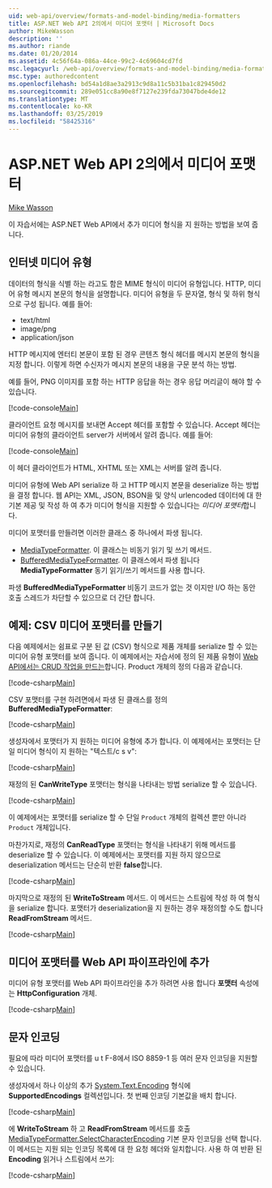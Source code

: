 ```yaml
---
uid: web-api/overview/formats-and-model-binding/media-formatters
title: ASP.NET Web API 2의에서 미디어 포맷터 | Microsoft Docs
author: MikeWasson
description: ''
ms.author: riande
ms.date: 01/20/2014
ms.assetid: 4c56f64a-086a-44ce-99c2-4c69604cd7fd
msc.legacyurl: /web-api/overview/formats-and-model-binding/media-formatters
msc.type: authoredcontent
ms.openlocfilehash: bd54a1d8ae3a2913c9d8a11c5b31ba1c829450d2
ms.sourcegitcommit: 289e051cc8a90e8f7127e239fda73047bde4de12
ms.translationtype: MT
ms.contentlocale: ko-KR
ms.lasthandoff: 03/25/2019
ms.locfileid: "58425316"
---
```

<a name="media-formatters-in-aspnet-web-api-2"></a>ASP.NET Web API 2의에서 미디어 포맷터
====================
[Mike Wasson](https://github.com/MikeWasson)

이 자습서에는 ASP.NET Web API에서 추가 미디어 형식을 지 원하는 방법을 보여 줍니다.

## <a name="internet-media-types"></a>인터넷 미디어 유형

데이터의 형식을 식별 하는 라고도 함은 MIME 형식이 미디어 유형입니다. HTTP, 미디어 유형 메시지 본문의 형식을 설명합니다. 미디어 유형을 두 문자열, 형식 및 하위 형식으로 구성 됩니다. 예를 들어:

- text/html
- image/png
- application/json

HTTP 메시지에 엔터티 본문이 포함 된 경우 콘텐츠 형식 헤더를 메시지 본문의 형식을 지정 합니다. 이렇게 하면 수신자가 메시지 본문의 내용을 구문 분석 하는 방법.

예를 들어, PNG 이미지를 포함 하는 HTTP 응답을 하는 경우 응답 머리글이 해야 할 수 있습니다.

[!code-console[Main](media-formatters/samples/sample1.cmd)]

클라이언트 요청 메시지를 보내면 Accept 헤더를 포함할 수 있습니다. Accept 헤더는 미디어 유형의 클라이언트 server가 서버에서 알려 줍니다. 예를 들어:

[!code-console[Main](media-formatters/samples/sample2.cmd)]

이 헤더 클라이언트가 HTML, XHTML 또는 XML는 서버를 알려 줍니다.

미디어 유형에 Web API serialize 하 고 HTTP 메시지 본문을 deserialize 하는 방법을 결정 합니다. 웹 API는 XML, JSON, BSON을 및 양식 urlencoded 데이터에 대 한 기본 제공 및 작성 하 여 추가 미디어 형식을 지원할 수 있습니다는 *미디어 포맷터*합니다.

미디어 포맷터를 만들려면 이러한 클래스 중 하나에서 파생 됩니다.

- [MediaTypeFormatter](https://msdn.microsoft.com/library/system.net.http.formatting.mediatypeformatter.aspx). 이 클래스는 비동기 읽기 및 쓰기 메서드.
- [BufferedMediaTypeFormatter](https://msdn.microsoft.com/library/system.net.http.formatting.bufferedmediatypeformatter.aspx). 이 클래스에서 파생 됩니다 **MediaTypeFormatter** 동기 읽기/쓰기 메서드를 사용 합니다.

파생 **BufferedMediaTypeFormatter** 비동기 코드가 없는 것 이지만 I/O 하는 동안 호출 스레드가 차단할 수 있으므로 더 간단 합니다.

## <a name="example-creating-a-csv-media-formatter"></a>예제: CSV 미디어 포맷터를 만들기

다음 예제에서는 쉼표로 구분 된 값 (CSV) 형식으로 제품 개체를 serialize 할 수 있는 미디어 유형 포맷터를 보여 줍니다. 이 예제에서는 자습서에 정의 된 제품 유형이 [Web API에서는 CRUD 작업을 만드는](../older-versions/creating-a-web-api-that-supports-crud-operations.md)합니다. Product 개체의 정의 다음과 같습니다.

[!code-csharp[Main](media-formatters/samples/sample3.cs)]

CSV 포맷터를 구현 하려면에서 파생 된 클래스를 정의 **BufferedMediaTypeFormatter**:

[!code-csharp[Main](media-formatters/samples/sample4.cs)]

생성자에서 포맷터가 지 원하는 미디어 유형에 추가 합니다. 이 예제에서는 포맷터는 단일 미디어 형식이 지 원하는 &quot;텍스트/c s v&quot;:

[!code-csharp[Main](media-formatters/samples/sample5.cs)]

재정의 된 **CanWriteType** 포맷터는 형식을 나타내는 방법 serialize 할 수 있습니다.

[!code-csharp[Main](media-formatters/samples/sample6.cs)]

이 예제에서는 포맷터를 serialize 할 수 단일 `Product` 개체의 컬렉션 뿐만 아니라 `Product` 개체입니다.

마찬가지로, 재정의 **CanReadType** 포맷터는 형식을 나타내기 위해 메서드를 deserialize 할 수 있습니다. 이 예제에서는 포맷터를 지원 하지 않으므로 deserialization 메서드는 단순히 반환 **false**합니다.

[!code-csharp[Main](media-formatters/samples/sample7.cs)]

마지막으로 재정의 된 **WriteToStream** 메서드. 이 메서드는 스트림에 작성 하 여 형식을 serialize 합니다. 포맷터가 deserialization을 지 원하는 경우 재정의할 수도 합니다 **ReadFromStream** 메서드.

[!code-csharp[Main](media-formatters/samples/sample8.cs)]

## <a name="adding-a-media-formatter-to-the-web-api-pipeline"></a>미디어 포맷터를 Web API 파이프라인에 추가

미디어 유형 포맷터를 Web API 파이프라인을 추가 하려면 사용 합니다 **포맷터** 속성에는 **HttpConfiguration** 개체.

[!code-csharp[Main](media-formatters/samples/sample9.cs)]

## <a name="character-encodings"></a>문자 인코딩

필요에 따라 미디어 포맷터를 u t F-8에서 ISO 8859-1 등 여러 문자 인코딩을 지원할 수 있습니다.

생성자에서 하나 이상의 추가 [System.Text.Encoding](https://msdn.microsoft.com/library/system.text.encoding.aspx) 형식에 **SupportedEncodings** 컬렉션입니다. 첫 번째 인코딩 기본값을 배치 합니다.

[!code-csharp[Main](media-formatters/samples/sample10.cs?highlight=6-7)]

에 **WriteToStream** 하 고 **ReadFromStream** 메서드를 호출 [MediaTypeFormatter.SelectCharacterEncoding](https://msdn.microsoft.com/library/hh969054.aspx) 기본 문자 인코딩을 선택 합니다. 이 메서드는 지원 되는 인코딩 목록에 대 한 요청 헤더와 일치합니다. 사용 하 여 반환 된 **Encoding** 읽거나 스트림에서 쓰기:

[!code-csharp[Main](media-formatters/samples/sample11.cs?highlight=3,5)]
